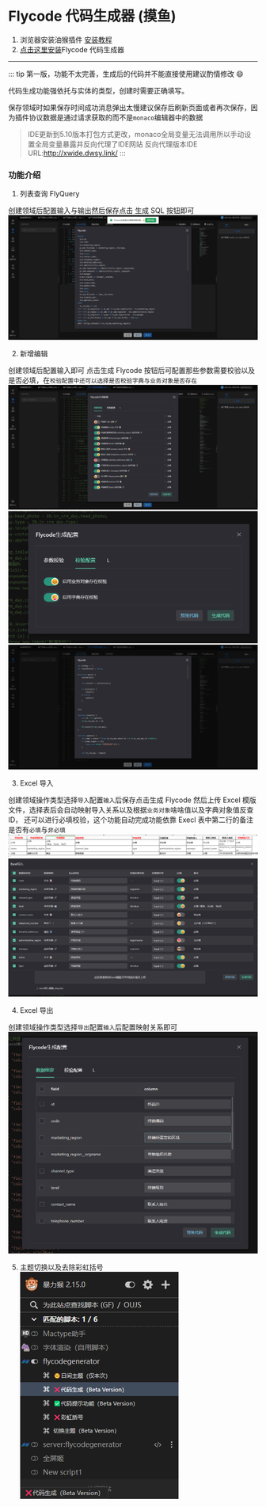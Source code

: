 # Flycode 代码生成器 (摸鱼)

1. 浏览器安装油猴插件 [安装教程](https://juejin.cn/post/7000726775453974558)
2. [点击这里安装](https://ghproxy.com/?q=https%3A%2F%2Fraw.githubusercontent.com%2FDwsy%2FFlyCodeGenerator%2Fmain%2Fflycodegenerator.user.js)Flycode 代码生成器

---

::: tip
第一版，功能不太完善，生成后的代码并不能直接使用建议酌情修改 😄

代码生成功能强依托与实体的类型，创建时需要正确填写。

保存领域时如果保存时间成功消息弹出太慢建议保存后刷新页面或者再次保存，因为插件协议数据是通过请求获取的而不是`monaco`编辑器中的数据

> IDE更新到5.10版本打包方式更改，monaco全局变量无法调用所以手动设置全局变量暴露并反向代理了IDE网站
> 反向代理版本IDE URL:http://xwide.dwsy.link/
> :::

### 功能介绍

1. 列表查询 FlyQuery

创建领域后配置输入与输出然后保存点击 生成 SQL 按钮即可
![Alt text](./monkey/image.png)

2. 新增编辑

创建领域后配置输入即可 点击生成 Flycode 按钮后可配置那些参数需要校验以及是否必填，在`校验配置中还可以选择是否校验字典与业务对象是否存在`
![Alt text](./monkey/image-1.png)
![Alt text](./monkey/image-2.png)
![Alt text](./monkey/image-3.png)

3. Excel 导入

创建领域操作类型选择`导入`配置`输入`后保存点击生成 Flycode 然后上传 Excel 模版文件，选择表后会自动映射导入关系以及根据`业务对象`啥啥值以及字典对象值反查 ID，
还可以进行必填校验，这个功能自动完成功能依靠 Execl 表中第二行的备注是否有`必填`与`非必填`
![Alt text](./monkey/image-4.png)
![Alt text](./monkey/image-6.png)

4. Excel 导出

创建领域操作类型选择`导出`配置`输入`后配置映射关系即可
![Alt text](./monkey/image-7.png)

5. 主题切换以及去除彩虹括号
![Alt text](image.png)